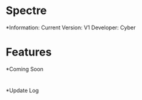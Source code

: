 # Spectre
*Information:
Current Version: V1
Developer: Cyber

# Features
*Coming Soon

# 
*Update Log
